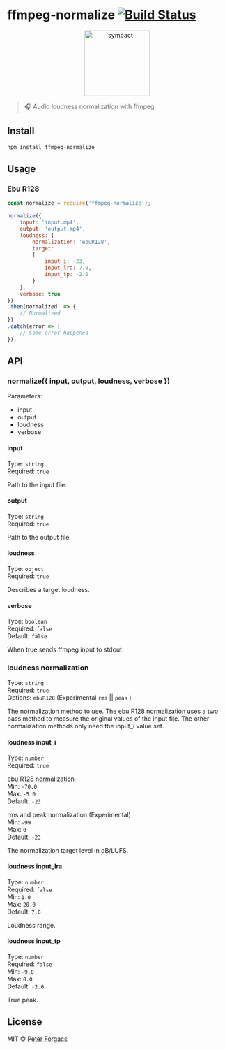 # ffmpeg-normalize [![Build Status](https://travis-ci.org/peterforgacs/ffmpeg-normalize.svg?branch=master)](https://travis-ci.org/peterforgacs/ffmpeg-normalize)

<p align="center">
  <a href="https://github.com/peterforgacs/ffmpeg-normalize">
    <img src="https://cdn.iconscout.com/public/images/icon/free/png-512/ffmpeg-logo-3c576f7243ee4577-512x512.png" alt="sympact" width="150"/>
  </a>
</p>

> 🎧 Audio loudness normalization with ffmpeg.

## Install

```bash
npm install ffmpeg-normalize
```

## Usage

### Ebu R128

```js
const normalize = require('ffmpeg-normalize');

normalize({
    input: 'input.mp4',
    output: 'output.mp4',
    loudness: {
        normalization: 'ebuR128',
        target:
        {
            input_i: -23,
            input_lra: 7.0,
            input_tp: -2.0
        }
    },
    verbose: true
})
.then(normalized  => {
    // Normalized
})
.catch(error => {
    // Some error happened
});
```

## API

### normalize({ input, output, loudness, verbose })

Parameters:

* input
* output
* loudness
* verbose

#### input

Type: `string`  
Required: `true`

Path to the input file.

#### output

Type: `string`  
Required: `true`

Path to the output file.

#### loudness

Type: `object`  
Required: `true`

Describes a target loudness.

#### verbose

Type: `boolean`  
Required: `false`  
Default: `false`

When true sends ffmpeg input to stdout.

### loudness normalization

Type: `string`  
Required: `true`  
Options: `ebuR128` (Experimental `rms` || `peak`   )

The normalization method to use.
The ebu R128 normalization uses a two pass method to measure the original values of the input file.
The other normalization methods only need the input_i value set.

#### loudness input_i

Type: `number`  
Required: `true`  

ebu R128 normalization  
Min: `-70.0`  
Max: `-5.0`  
Default: `-23`  

rms and peak normalization (Experimental)  
Min: `-99`  
Max: `0`  
Default: `-23`  

The normalization target level in dB/LUFS.

#### loudness input_lra

Type: `number`  
Required: `false`  
Min: `1.0`  
Max: `20.0`  
Default: `7.0`  

Loudness range.  

#### loudness input_tp

Type: `number`  
Required: `false`  
Min: `-9.0`  
Max: `0.0`  
Default: `-2.0`  

True peak.

## License

MIT © [Peter Forgacs](http://peterforgacs.github.io)
